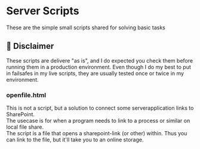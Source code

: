 # Server Scripts
These are the simple small scripts shared for solving basic tasks

## 🚫 Disclaimer
These scripts are delivere "as is", and I do expected you check them before running them in a production environment.
Even though I do my best to put in failsafes in my live scripts, they are usually tested once or twice in my environment.

### openfile.html
This is not a script, but a solution to connect some serverapplication links to SharePoint.<br>
The usecase is for when a program needs to link to a process or similar on local file share.<br>
The script is a file that opens a sharepoint-link (or other) within. Thus you can link to the file, but it'll take you to an online storage.